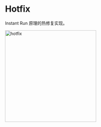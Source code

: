 # Hotfix
Instant Run 原理的热修复实现。



<img src="https://github.com/Idtk/Hotfix/img/hotfix.gif" alt="hotfix" title="hotfix" width="300"/><br>

